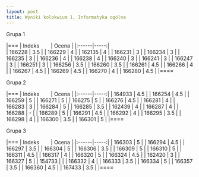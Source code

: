 ```yaml
---
layout: post
title: Wyniki kolokwium 1, Informatyka ogólna
---
```


Grupa 1

|===
| Indeks &nbsp; &nbsp; &nbsp; &nbsp;| Ocena |
|:------|-----:|	
| 166228 |	3.5 |
| 166229 |	4 |
| 162135 |	4 |
| 166231 |	3 |
| 166234 |	3 |
| 166235 |	3 |
| 166236 |	4 |
| 166238 |	4 |
| 166240 |	3 |
| 166241 |	3 |
| 166247 |	3 |
| 166251 |	3 |
| 166256 |	3.5 |
| 166260 |	3.5 |
| 166261 |	4.5 |
| 166266 |	4 |
| 166267 |	4.5 |
| 166269 |	4.5 |
| 166270 |	4 |
| 166280 |	4.5 |
|====

Grupa 2

|===
| Indeks &nbsp; &nbsp; &nbsp; &nbsp;| Ocena |
|:------|-----:|
| 164933 | 	4.5 |
| 166254 | 	4.5 |
| 166259 | 	5 |
| 166271 | 	5 |
| 166275 | 	5 |
| 166276 | 	4.5 |
| 166281 | 	4 |
| 166283 | 	3 |
| 166284 | 	5 |
| 166285 | 	3.5 |
| 162439 | 	4 |
| 166287 | 	4 |
| 166288 | 	- |
| 166289 | 	5 |
| 166291 | 	4.5 |
| 166292 | 	4 |
| 166295 | 	3.5 |
| 166298 | 	4 |
| 166300 | 	3.5 |
| 166301 | 	5 |
|====
	
Grupa 3

|===
| Indeks &nbsp; &nbsp; &nbsp; &nbsp;| Ocena |
|:------|-----:|
| 166303	 | 5 |
| 166294	 | 4.5 |
| 166297	 | 3.5 |
| 166304	 | 5   |
| 166306	 | 3.5 |
| 166309	 | 5   |
| 166310	 | 5   |
| 166311	 | 4.5 |
| 166317	 | 4   |
| 166320	 | 5   |
| 166324	 | 4.5 |
| 162420	 | 3   |
| 166327	 | 5   |
| 154733	 |     |
| 166332	 | 4   |
| 166333	 | 3.5 |
| 166334	 | 5   |
| 166357	 | 3.5 |
| 166360	 | 4.5 |
| 167433	 | 3.5 |
|====

	
